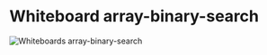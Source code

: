 # Whiteboard array-binary-search

![Whiteboards array-binary-search](https://user-images.githubusercontent.com/106052558/185260607-cf5011de-41da-4e6c-9b4e-108cb6d37b97.jpg)
